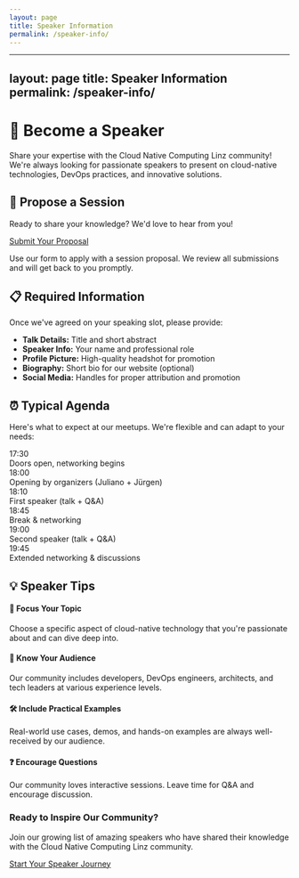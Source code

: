 ```yaml
---
layout: page
title: Speaker Information
permalink: /speaker-info/
---
```


---
layout: page
title: Speaker Information
permalink: /speaker-info/
---

<div class="speaker-intro">
  <div class="hero-content">
    <h1>🎤 Become a Speaker</h1>
    <p class="lead">Share your expertise with the Cloud Native Computing Linz community! We're always looking for passionate speakers to present on cloud-native technologies, DevOps practices, and innovative solutions.</p>
  </div>
</div>

<div class="content-grid">
  <div class="card">
    <div class="card-header">
      <h2>📝 Propose a Session</h2>
    </div>
    <div class="card-content">
      <p>Ready to share your knowledge? We'd love to hear from you!</p>
      <a href="https://forms.gle/9GPboKs4T5Yboq5c8" class="btn btn-primary">
        Submit Your Proposal
      </a>
      <p class="small-text">Use our form to apply with a session proposal. We review all submissions and will get back to you promptly.</p>
    </div>
  </div>

  <div class="card">
    <div class="card-header">
      <h2>📋 Required Information</h2>
    </div>
    <div class="card-content">
      <p>Once we've agreed on your speaking slot, please provide:</p>
      <ul class="requirements-list">
        <li><strong>Talk Details:</strong> Title and short abstract</li>
        <li><strong>Speaker Info:</strong> Your name and professional role</li>
        <li><strong>Profile Picture:</strong> High-quality headshot for promotion</li>
        <li><strong>Biography:</strong> Short bio for our website (optional)</li>
        <li><strong>Social Media:</strong> Handles for proper attribution and promotion</li>
      </ul>
    </div>
  </div>

  <div class="card">
    <div class="card-header">
      <h2>⏰ Typical Agenda</h2>
    </div>
    <div class="card-content">
      <p>Here's what to expect at our meetups. We're flexible and can adapt to your needs:</p>
      <div class="schedule">
        <div class="schedule-item">
          <div class="time">17:30</div>
          <div class="activity">Doors open, networking begins</div>
        </div>
        <div class="schedule-item">
          <div class="time">18:00</div>
          <div class="activity">Opening by organizers (Juliano + Jürgen)</div>
        </div>
        <div class="schedule-item">
          <div class="time">18:10</div>
          <div class="activity">First speaker (talk + Q&A)</div>
        </div>
        <div class="schedule-item">
          <div class="time">18:45</div>
          <div class="activity">Break & networking</div>
        </div>
        <div class="schedule-item">
          <div class="time">19:00</div>
          <div class="activity">Second speaker (talk + Q&A)</div>
        </div>
        <div class="schedule-item">
          <div class="time">19:45</div>
          <div class="activity">Extended networking & discussions</div>
        </div>
      </div>
    </div>
  </div>

  <div class="card">
    <div class="card-header">
      <h2>💡 Speaker Tips</h2>
    </div>
    <div class="card-content">
      <div class="tips-grid">
        <div class="tip-item">
          <h4>🎯 Focus Your Topic</h4>
          <p>Choose a specific aspect of cloud-native technology that you're passionate about and can dive deep into.</p>
        </div>
        <div class="tip-item">
          <h4>👥 Know Your Audience</h4>
          <p>Our community includes developers, DevOps engineers, architects, and tech leaders at various experience levels.</p>
        </div>
        <div class="tip-item">
          <h4>🛠️ Include Practical Examples</h4>
          <p>Real-world use cases, demos, and hands-on examples are always well-received by our audience.</p>
        </div>
        <div class="tip-item">
          <h4>❓ Encourage Questions</h4>
          <p>Our community loves interactive sessions. Leave time for Q&A and encourage discussion.</p>
        </div>
      </div>
    </div>
  </div>
</div>

<div class="cta-section">
  <div class="card gradient-card">
    <div class="card-content text-center">
      <h3>Ready to Inspire Our Community?</h3>
      <p>Join our growing list of amazing speakers who have shared their knowledge with the Cloud Native Computing Linz community.</p>
      <a href="https://forms.gle/9GPboKs4T5Yboq5c8" class="btn btn-light">
        Start Your Speaker Journey
      </a>
    </div>
  </div>
</div>

